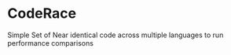 # CodeRace

Simple Set of Near identical code across multiple languages to run performance comparisons
